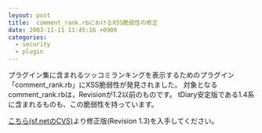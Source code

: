 ```yaml
---
leyout: post
title:  comment_rank.rbにおけるXSS脆弱性の修正
date: 2003-11-11 11:45:16 +0900
categories:
  - security
  - plugin
---
```

プラグイン集に含まれるツッコミランキングを表示するためのプラグイン「comment_rank.rb」にXSS脆弱性が発見されました。
対象となるcomment_rank.rbは，Revisionが1.2以前のものです。
tDiary安定版である1.4系に含まれるものも、この脆弱性を持っています。

[こちら(sf.netのCVS)](http://cvs.sourceforge.net/viewcvs.py/tdiary/plugin/comment_rank.rb)より修正版(Revision 1.3)を入手してください。

